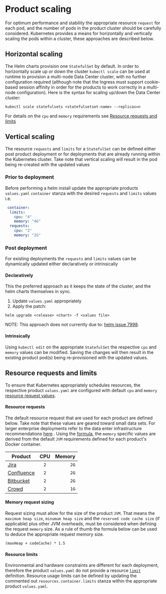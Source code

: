 # Product scalingFor optimum performance and stability the appropriate resource `request` for each pod, and the number of pods in the product cluster should be carefully considered. Kubernetes provides a means for horizontally and vertically scaling the pods within a cluster, these approaches are described below.## Horizontal scalingThe Helm charts provision one `StatefulSet` by default. In order to horizontally scale up or down the cluster `kubectl scale` can be used at runtime to provision a multi-node Data Center cluster, with no further configuration required (although note that the Ingress must support cookie-based session affinity in order for the products to work correctly in a multi-node configuration). Here is the syntax for scaling up/down the Data Center cluster:```kubectl scale statefulsets <statefulsetset-name> --replicas=n```For details on the `cpu` and `memory` requirements see [Resource requests and limits](#Resource-requests-and-limits) ## Vertical scalingThe resource `requests` and `limits` for a `StatefulSet` can be defined either post product deployment or for deployments that are already running within the Kubernetes cluster. Take note that vertical scaling will result in the pod being re-created with the updated values### Prior to deploymentBefore performing a helm install update the appropriate products `values.yaml` `container` stanza with the desired `requests` and `limits` values i.e. ```yaml container:   limits:    cpu: "4"    memory: "4G"  requests:    cpu: "2"    memory: "2G"```### Post deploymentFor existing deployments the `requests` and `limits` values can be dynamically updated either declaratively or intrinsically #### DeclarativelyThis the preferred approach as it keeps the state of the cluster, and the helm charts themselves in sync.1. Update `values.yaml` appropriately2. Apply the patch:```shellhelm upgrade <release> <chart> -f <values file>```NOTE: This approach does not currently due to: [helm issue 7998](https://github.com/helm/helm/issues/7998).  #### IntrinsicallyUsing `kubectl edit` on the appropriate `StatefulSet` the respective `cpu` and `memory` values can be modified. Saving the changes will then result in the existing product pod(s) being re-provisioned with the updated values.## Resource requests and limitsTo ensure that Kubernetes appropriately schedules resources, the respective product `values.yaml` are configured with default `cpu` and `memory` [resource request values](https://kubernetes.io/docs/concepts/configuration/manage-resources-containers/).#### Resource requestsThe default resource request that are used for each product are defined below. Take note that these values are geared toward small data sets. For larger enterprise deployments refer to the data  enter infrastructure recommendations [here](https://confluence.atlassian.com/enterprise/data-center-infrastructure-recommendations-972333478.html) .  Using the [formula](#Memory-request-sizing), the `memory` specific values are derived from the default `JVM` requirements defined for each product's Docker container.| Product  | CPU   |  Memory ||----------|:-----:|------:|| [Jira](https://bitbucket.org/atlassian-docker/docker-atlassian-jira/src/master/#markdown-header-memory-heap-size)                    | `2`   | `2G`  || [Confluence](https://bitbucket.org/atlassian-docker/docker-atlassian-confluence-server/src/master/#markdown-header-memory-heap-size)   | `2`   | `2G`  || [Bitbucket](https://bitbucket.org/atlassian-docker/docker-atlassian-bitbucket-server/src/master/)                                    | `2`   | `2G`  || [Crowd](https://bitbucket.org/atlassian-docker/docker-atlassian-crowd/src/master/)                                                   | `2`   | `1G`  |#### Memory request sizingRequest sizing must allow for the size of the product `JVM`. That means the `maximum heap size`, `minumum heap size` and the `reserved code cache size` (if applicable) plus other JVM overheads, must be considered when defining the request `memory` size. As a rule of thumb the formula below can be used to deduce the appropriate request memory size.```shell(maxHeap + codeCache) * 1.5```#### Resource limitsEnvironmental and hardware constraints are different for each deployment, therefore the product `values.yaml` do not provide a resource [`limit`](https://kubernetes.io/docs/concepts/configuration/manage-resources-containers/#resource-requests-and-limits-of-pod-and-container) definition. Resource usage limits can be defined by updating the commented out `resources.container.limits` stanza within the appropriate product `values.yaml`.